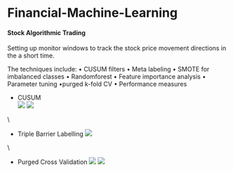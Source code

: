 # Financial-Machine-Learning 
#### Stock Algorithmic Trading

Setting up monitor windows to track the stock price movement directions in the a short time. 

The techniques include: • CUSUM filters • Meta labeling • SMOTE for
imbalanced classes • Randomforest • Feature importance analysis •
Parameter tuning •purged k-fold CV • Performance measures

- CUSUM\
![](https://github.com/wuyueliuye/Stock-Algorithmic-Trading/blob/master/figs/Screen%20Shot%202021-04-28%20at%2010.31.22%20AM.png)
![](https://github.com/wuyueliuye/Stock-Algorithmic-Trading/blob/master/figs/Screen%20Shot%202021-04-27%20at%208.33.55%20PM.png)

\
- Triple Barrier Labelling
![](https://github.com/wuyueliuye/Stock-Algorithmic-Trading/blob/master/figs/Screen%20Shot%202021-04-27%20at%208.41.36%20PM.png)

\
- Purged Cross Validation
![](https://github.com/wuyueliuye/Stock-Algorithmic-Trading/blob/master/figs/Screen%20Shot%202021-04-28%20at%2010.27.02%20AM.png)
![](https://github.com/wuyueliuye/Stock-Algorithmic-Trading/blob/master/figs/Screen%20Shot%202021-04-28%20at%2010.28.15%20AM.png)
